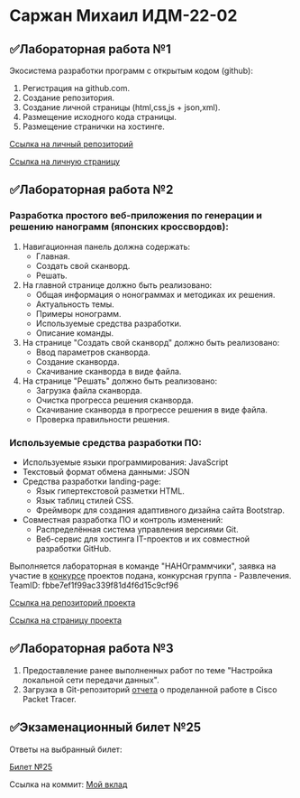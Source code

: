 # Саржан Михаил ИДМ-22-02

## ✅Лабораторная работа №1
Экосистема разработки программ с открытым кодом (github):
1. Регистрация на github.com.
2. Создание репозитория.
3. Создание личной страницы (html,css,js + json,xml).
4. Размещение исходного кода страницы.
5. Размещение странички на хостинге.

[Ссылка на личный репозиторий](https://github.com/SarmiAnsim/SarmiAnsim.github.io)

[Ссылка на личную страницу](https://sarmiansim.github.io)

## ✅Лабораторная работа №2

### Разработка простого веб-приложения по генерации и решению нанограмм (японских кроссвордов):

1. Навигационная панель должна содержать:
    - Главная.
    - Создать свой сканворд.
    - Решать.
2. На главной странице должно быть реализовано:
    - Общая информация о нонограммах и методиках их решения.
    - Актуальность темы.
    - Примеры нонограмм.
    - Используемые средства разработки.
    - Описание команды.
3. На странице "Создать свой сканворд" должно быть реализовано:
    - Ввод параметров сканворда.
    - Создание сканворда.
    - Скачивание сканворда в виде файла.
4. На странице "Решать" должно быть реализовано:
    - Загрузка файла сканворда.
    - Очистка прогресса решения сканворда.
    - Скачивание сканворда в прогрессе решения в виде файла.
    - Проверка правильности решения.

### Используемые средства разработки ПО:

- Используемые языки программирования: JavaScript
- Текстовый формат обмена данными: JSON
- Средства разработки landing-page:
    - Язык гипертекстовой разметки HTML.
    - Язык таблиц стилей CSS.
    - Фреймворк для создания адаптивного дизайна сайта Bootstrap.
- Совместная разработка ПО и контроль изменений:
    - Распределённая система управления версиями Git.
    - Веб-сервис для хостинга IT-проектов и их совместной разработки GitHub.

Выполняется лабораторная в команде "НАНОграммчики", заявка на участие в [конкурсе](https://idmit.ru) проектов подана, конкурсная группа - Развлечения.
TeamID: fbbe7ef1f99ac339f81d4f6d15c9cf96

[Ссылка на репозиторий проекта](https://github.com/SarmiAnsim/ITLabs)

[Ссылка на страницу проекта](https://sarmiansim.github.io/ITLabs/)
## ✅Лабораторная работа №3
1. Предоставление ранее выполненных работ по теме "Настройка локальной сети передачи данных".
2. Загрузка в Git-репозиторий [отчета](https://sarmiansim.github.io/ИДБ-18-02_Саржан_ЛР2.pdf) о проделанной работе в Cisco Packet Tracer.

## ✅Экзаменационный билет №25
Ответы на выбранный билет:

[Билет №25](https://github.com/stankin/inet-2022/wiki/exam25)

Ссылка на коммит: [Мой вклад](https://github.com/stankin/inet-2022/wiki/exam25/956a11a2a64f1c747350304251a8e35f6ef8a385)
